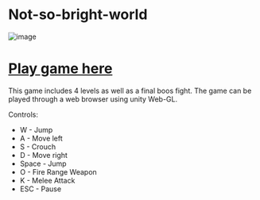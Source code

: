 # Not-so-bright-world

![image](https://img.itch.zone/aW1nLzMzMzU5NjEucG5n/315x250%23c/rre%2BpC.png)

# [Play game here](https://cazdev.itch.io/not-so-bright-world)

This game includes 4 levels as well as a final boos fight.  The game can be played through a web browser using unity Web-GL. 

Controls:
- W - Jump
- A - Move left
- S - Crouch
- D - Move right
- Space - Jump
- O - Fire Range Weapon
- K - Melee Attack
- ESC - Pause
